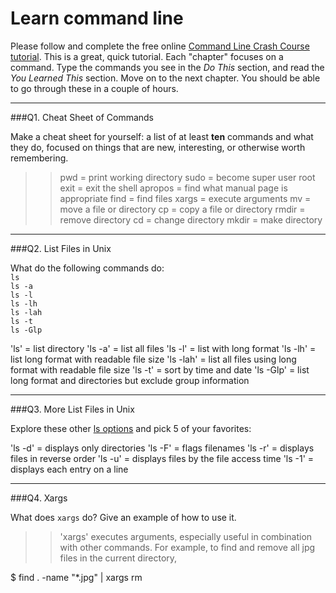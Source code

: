 # Learn command line

Please follow and complete the free online [Command Line Crash Course
tutorial](http://cli.learncodethehardway.org/book/). This is a great,
quick tutorial. Each "chapter" focuses on a command. Type the commands
you see in the _Do This_ section, and read the _You Learned This_
section. Move on to the next chapter. You should be able to go through
these in a couple of hours.

---

###Q1.  Cheat Sheet of Commands  

Make a cheat sheet for yourself: a list of at least **ten** commands and what they do, focused on things that are new, interesting, or otherwise worth remembering.

> > pwd = print working directory
sudo = become super user root
exit = exit the shell
apropos = find what manual page is appropriate
find = find files
xargs = execute arguments
mv = move a file or directory
cp = copy a file or directory
rmdir = remove directory
cd = change directory
mkdir = make directory

---

###Q2.  List Files in Unix   

What do the following commands do:  
`ls`  
`ls -a`  
`ls -l`  
`ls -lh`  
`ls -lah`  
`ls -t`  
`ls -Glp`  

> > 
'ls' = list directory
'ls -a' = list all files
'ls -l' = list with long format
'ls -lh' = list long format with readable file size
'ls -lah' = list all files using long format with readable file size
'ls -t' = sort by time and date
'ls -Glp' = list long format and directories but exclude group information

---

###Q3.  More List Files in Unix  

Explore these other [ls options](http://www.techonthenet.com/unix/basic/ls.php) and pick 5 of your favorites:

> > 
'ls -d' = displays only directories
'ls -F' = flags filenames
'ls -r' = displays files in reverse order
'ls -u' = displays files by the file access time
'ls -1' = displays each entry on a line


---

###Q4.  Xargs   

What does `xargs` do? Give an example of how to use it.

> > 'xargs' executes arguments, especially useful in combination with other commands. For example, to find and remove all jpg files in the current directory, 

$ find . -name "*.jpg" | xargs rm

 

